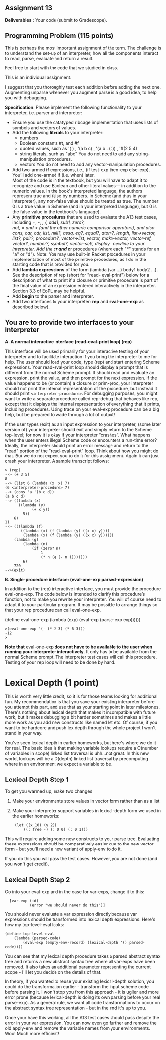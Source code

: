 ## Assignment 13

**Deliverables** : Your code (submit to Gradescope).  

## Programming Problem (115 points)

This is perhaps the most important assignment of the term. The challenge is to understand the set-up of an interpreter, 
how all the components interact to read, parse, evaluate and return a result.

Feel free to start with the code that we studied in class.

This is an individual assignment.

I suggest that you thoroughly test each addition before adding the next one. Augmenting unparse whenever you augment parse 
 is a good idea, to help you with debugging.

**Specification**:  Please implement the following functionality to your interpreter, i.e. parser and interpreter:

- Ensure you use the datatyped ribcage implementation that uses lists of symbols and vectors of values.
- Add the following **literals** to your interpreter:
    - numbers
    - Boolean constants #t, and #f 
    - quoted values, such as '( ) ,  '(a b c) , '(a b . (c)) , '#(2 5 4)
    - string literals, such as "abc" You do not need to add any string-manipulation procedures.
    - vectors You do not need to add any vector-manipulation procedures.
- Add two-armed **if** expressions, i.e., (if test-exp then-exp else-exp).  You’ll add one-armed if (i.e. when) later.  
      Most of the 
      code is in the textbook, but you will have to adapt it to recognize and use Boolean and other literal values–– in 
      addition to the numeric values.  In the book's interpreted language, the authors represent true and false by 
      numbers. In Scheme (and thus in your interpreter), any non-false value should be treated as true.  The number 0 is a 
      true value in Scheme (and in your interpreted language), but 0 is the false value in the textbook's language). 	
- Any **primitive procedures** that are used to evaluate the A13 test cases, including  +, -, *, /, add1, sub1, zero?,  
      not, = and < (and the other numeric comparison operators), and also cons, car, cdr, list, null?, assq, eq?, equal?, 
      atom?, length,  list->vector, list?, pair?,  procedure?, vector->list, vector, make-vector, vector-ref, vector?, 
      number?, symbol?, vector-set!,  display , newline to your interpreter.   Add the c**r and c***r procedures (where 
      each "*" stands for an "a" or "d"). Note: You may use built-in Racket procedures in your implementation of most of 
      the primitive procedures, as I do in the starting code that is provided for you.
- Add **lambda expressions** of the form (lambda (var ...) body1 body2 ...). See the description of rep (short for "read- 
      eval-print") below for a description of what to print if a closure or primitive procedure is part of the final value 
      of an expression entered interactively in the interpreter.  Section 3.3 of EoPL may be helpful.
- Add **begin** to the parser and interpreter. 
- Add two  interfaces to your interpreter: **rep** and **eval-one-exp** as described below).

## You are to provide two interfaces to your interpreter

**A.   A normal interactive interface (read-eval-print loop)  (rep)**

This interface will be used primarily for your interactive testing of your interpreter and to facilitate interaction if you bring the interpreter to me for help.  The user should load your code, type 
    (rep)
and start entering Scheme expressions.  Your read-eval-print loop should display a prompt that is different from the normal Scheme prompt.  It should read and evaluate an expression, print the value, and then prompt for the next expression.  If the value happens to be (or contain) a closure or prim-proc, your interpreter should not print the internal representation of the procedure, but instead it should print `<interpreter-procedure>`.  For debugging purposes, you might want to write a separate procedure called rep-debug that behaves like rep, except that it displays the internal representation of everything that it prints, including procedures.  Using trace on your eval-exp procedure can be a big help, but be prepared to wade through a lot of output!  

If the user types (exit) as an input expression to your interpreter, (some later version of) your interpreter should exit and simply return to the Scheme top-level; for now it is okay if your interpreter “crashes”.  What happens when the user enters illegal Scheme code or encounters a run-time error?   Ideally, the interpreter should print an error message and return to the "read" portion of the "read-eval-print" loop.  Think about how you might do that.  But we do not expect you to do it for this assignment. Again it can just crash your interpreter.  A sample transcript follows:

    > (rep)
    --> (+ 3 5)
    8
    --> (list 6 (lambda (x) x) 7)
    (6 <interpreter-procedure> 7)
    --> (cons 'a '(b c d))
    (a b c d)
    --> ((lambda (x)
          ((lambda (y)
                (+ x y))
            5))
        6)
    11  
    --> (((lambda (f)
           ((lambda (x) (f (lambda (y) ((x x) y))))
            (lambda (x) (f (lambda (y) ((x x) y))))))
        (lambda (g)
            (lambda (n)
                (if (zero? n)
                    1
                    (* n (g (- n 1)))))))
            6)
        720
    -->(exit)

**B. Single-procedure interface:  (eval-one-exp parsed-expression)**

In addition to the (rep) interactive interface, you must provide the procedure eval-one-exp.  The code below is intended to clarify this procedure’s function, not to make you rewrite your interpreter.  You will of course need to adapt it to your particular program.  It may be possible to arrange things so that your rep procedure can call eval-one-exp.

(define eval-one-exp 
 	   (lambda (exp) (eval-exp (parse-exp exp))))))

    >(eval-one-exp '(- (* 2 3) (* 6 3)))
    -12
    >

**Note that** eval-one-exp **does not have to be available to the user when running your interpreter interactively**.  It only has to be available from the normal Scheme prompt.  The interpreter test cases will call this procedure.  Testing of your rep loop will need to be done by hand.


# Lexical Depth (1 point)

This is worth very little credit, so it is for those teams looking for
additional fun.  My recommendation is that you save your existing
interpreter before you attempt this part, and use that as your
starting point in later milestones.  There's nothing about lexical
depth that makes it incompatible with future work, but it makes
debugging a bit harder sometimes and makes a little more work as you
add new constructs like named let etc.  Of course, if you want to be
hardcore and push lex depth through the whole project I won't stand in
your way.

You've seen lexical depth in earlier homeworks, but here's where we do
it for real.  The basic idea is that making variable lookups require a
O(number of variables in scope) linked list traversal is uhh...not
great.  In this new world, lookups will be a O(depth) linked list
traversal by precomputing where in an environment we expect a variable
to be.

## Lexical Depth Step 1

To get you warmed up, make two changes

1. Make your environments store values in vector form rather than as a
    list

2. Make your interpreter support variables in lexical-depth form we
   used in the earlier homeworks:

        (let ((x 10) (y 2))
            ((: free -) (: 0 0) (: 0 1)))
            
  This will require adding some new constructs to your parse tree.
  Evaluating these expressions should be comparatively easier due to
  the new vector form - but you'll need a new variant of apply-env to
  do it.
  
If you do this you will pass the test cases.  However, you are not
done (and you won't get credit).

## Lexical Depth Step 2

Go into your eval-exp and in the case for var-exps, change it to this:

      [var-exp (id)
               (error "we should never do this")]
               
You should never evaluate a var expression directly because var
expressions should be transformed into lexical depth expressions.
Here's how my top-level-eval looks:

    (define top-level-eval
        (lambda (parsed-code)
            (eval-exp (empty-env-record) (lexical-depth '() parsed-code))))
            
You can see that my lexical depth procedure takes a parsed abstract
syntax tree and returns a new abstract syntax tree where all var-exps
have been removed.  It also takes an additional parameter representing
the current scope - I'll let you decide on the details of that.

In theory, if you wanted to reuse your existing lexical-depth
solution, you could do the transformation earlier - transform the
input scheme code before parsing it.  I won't stop you from this
approach - it is uglier and more error prone (because lexical-depth is
doing its own parsing before your real parse-exp).  As a general rule,
we want all code transformations to occur on the abstract syntax tree
representation - but in the end it's up to you.

Once your have this working, all the A13 test cases should pass
despite the error in your var expression.  You can now even go further
and remove the old apply-env and remove the variable names from your
environments.  Woo!  Much more efficient!
